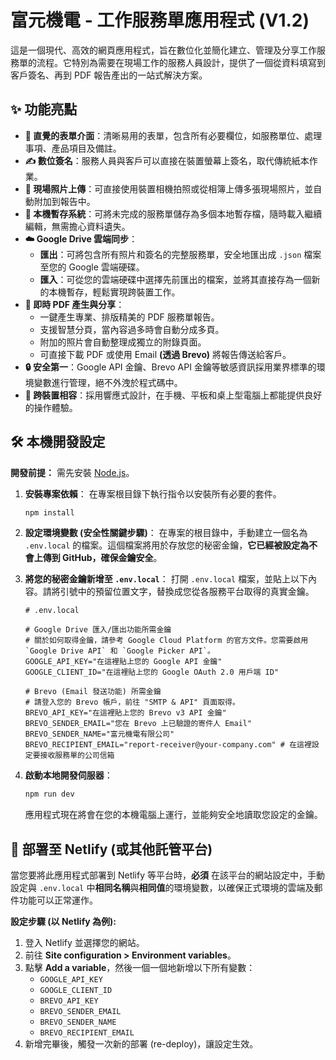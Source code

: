 # 富元機電 - 工作服務單應用程式 (V1.2)

這是一個現代、高效的網頁應用程式，旨在數位化並簡化建立、管理及分享工作服務單的流程。它特別為需要在現場工作的服務人員設計，提供了一個從資料填寫到客戶簽名、再到 PDF 報告產出的一站式解決方案。

## ✨ 功能亮點

*   **📄 直覺的表單介面**：清晰易用的表單，包含所有必要欄位，如服務單位、處理事項、產品項目及備註。
*   **✍️ 數位簽名**：服務人員與客戶可以直接在裝置螢幕上簽名，取代傳統紙本作業。
*   **📸 現場照片上傳**：可直接使用裝置相機拍照或從相簿上傳多張現場照片，並自動附加到報告中。
*   **💾 本機暫存系統**：可將未完成的服務單儲存為多個本地暫存檔，隨時載入繼續編輯，無需擔心資料遺失。
*   **☁️ Google Drive 雲端同步**：
    *   **匯出**：可將包含所有照片和簽名的完整服務單，安全地匯出成 `.json` 檔案至您的 Google 雲端硬碟。
    *   **匯入**：可從您的雲端硬碟中選擇先前匯出的檔案，並將其直接存為一個新的本機暫存，輕鬆實現跨裝置工作。
*   **🚀 即時 PDF 產生與分享**：
    *   一鍵產生專業、排版精美的 PDF 服務單報告。
    *   支援智慧分頁，當內容過多時會自動分成多頁。
    *   附加的照片會自動整理成獨立的附錄頁面。
    *   可直接下載 PDF 或使用 Email **(透過 Brevo)** 將報告傳送給客戶。
*   **🔒 安全第一**：Google API 金鑰、Brevo API 金鑰等敏感資訊採用業界標準的環境變數進行管理，絕不外洩於程式碼中。
*   **📱 跨裝置相容**：採用響應式設計，在手機、平板和桌上型電腦上都能提供良好的操作體驗。

## 🛠️ 本機開發設定

**開發前提：** 需先安裝 [Node.js](https://nodejs.org/)。

1.  **安裝專案依賴**：
    在專案根目錄下執行指令以安裝所有必要的套件。
    ```sh
    npm install
    ```

2.  **設定環境變數 (安全性關鍵步驟)**：
    在專案的根目錄中，手動建立一個名為 `.env.local` 的檔案。這個檔案將用於存放您的秘密金鑰，**它已經被設定為不會上傳到 GitHub，確保金鑰安全**。

3.  **將您的秘密金鑰新增至 `.env.local`**：
    打開 `.env.local` 檔案，並貼上以下內容。請將引號中的預留位置文字，替換成您從各服務平台取得的真實金鑰。

    ```
    # .env.local

    # Google Drive 匯入/匯出功能所需金鑰
    # 關於如何取得金鑰，請參考 Google Cloud Platform 的官方文件。您需要啟用 `Google Drive API` 和 `Google Picker API`。
    GOOGLE_API_KEY="在這裡貼上您的 Google API 金鑰"
    GOOGLE_CLIENT_ID="在這裡貼上您的 Google OAuth 2.0 用戶端 ID"

    # Brevo (Email 發送功能) 所需金鑰
    # 請登入您的 Brevo 帳戶，前往 "SMTP & API" 頁面取得。
    BREVO_API_KEY="在這裡貼上您的 Brevo v3 API 金鑰"
    BREVO_SENDER_EMAIL="您在 Brevo 上已驗證的寄件人 Email"
    BREVO_SENDER_NAME="富元機電有限公司"
    BREVO_RECIPIENT_EMAIL="report-receiver@your-company.com" # 在這裡設定要接收服務單的公司信箱
    ```

4.  **啟動本地開發伺服器**：
    ```sh
    npm run dev
    ```
    應用程式現在將會在您的本機電腦上運行，並能夠安全地讀取您設定的金鑰。

## 🚀 部署至 Netlify (或其他託管平台)

當您要將此應用程式部署到 Netlify 等平台時，**必須** 在該平台的網站設定中，手動設定與 `.env.local` 中**相同名稱**與**相同值**的環境變數，以確保正式環境的雲端及郵件功能可以正常運作。

**設定步驟 (以 Netlify 為例):**

1.  登入 Netlify 並選擇您的網站。
2.  前往 **Site configuration > Environment variables**。
3.  點擊 **Add a variable**，然後一個一個地新增以下所有變數：
    *   `GOOGLE_API_KEY`
    *   `GOOGLE_CLIENT_ID`
    *   `BREVO_API_KEY`
    *   `BREVO_SENDER_EMAIL`
    *   `BREVO_SENDER_NAME`
    *   `BREVO_RECIPIENT_EMAIL`
4.  新增完畢後，觸發一次新的部署 (re-deploy)，讓設定生效。
